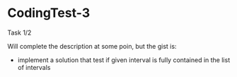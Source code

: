 # CodingTest-3
Task 1/2

Will complete the description at some poin, but the gist is:
- implement a solution that test if given interval is fully contained in the list of intervals
